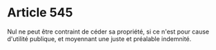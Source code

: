 # Article 545

Nul ne peut être contraint de céder sa propriété, si ce n'est pour cause d'utilité publique, et moyennant une juste et préalable indemnité.